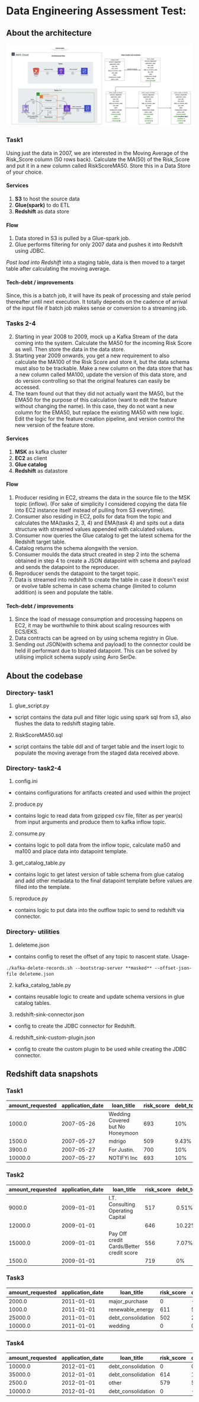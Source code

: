 # Data Engineering Assessment Test:

## About the architecture

![alt text](/images/honest-tasks.jpeg)

### Task1
Using just the data in 2007, we are interested in the Moving Average of the Risk_Score column (50 rows back). Calculate the MA(50) of the Risk_Score and put it in a new column called RiskScoreMA50. Store this in a Data Store of your choice.  
#### Services
1. **S3** to host the source data
2. **Glue(spark)** to do ETL
3. **Redshift** as data store

#### Flow
1. Data stored in S3 is pulled by a Glue-spark job.
2. Glue performs filtering for only 2007 data and pushes it into Redshift using JDBC.

*Post load into Redshift* into a staging table, data is then moved to a target table after calculating the moving average.

#### Tech-debt / improvements
Since, this is a batch job, it will have its peak of processing and stale period thereafter until next execution. It totally depends on the cadence of arrival of the input file if batch job makes sense or conversion to a streaming job.  

### Tasks 2-4
2. Starting in year 2008 to 2009, mock up a Kafka Stream of the data coming into the system. Calculate the MA50 for the incoming Risk Score as well. Then store the data in the data store.  
3. Starting year 2009 onwards, you get a new requirement to also calculate the MA100 of the Risk Score and store it, but the data schema must also to be trackable. Make a new column on the data store that has a new column called MA100, update the version of this data store, and do version controlling so that the original features can easily be accessed.  
4. The team found out that they did not actually want the MA50, but the EMA50 for the purpose of this calculation (want to edit the feature without changing the name). In this case, they do not want a new column for the EMA50, but replace the existing MA50 with new logic. Edit the logic for the feature creation pipeline, and version control the new version of the feature store.  

#### Services
1. **MSK** as kafka cluster
2. **EC2** as client 
3. **Glue catalog**
4. **Redshift** as datastore
#### Flow
1. Producer residing in EC2, streams the data in the source file to the MSK topic (inflow). (For sake of simplicity I considered copying the data file into EC2 instance itself instead of pulling from S3 everytime).  
2. Consumer also residing in EC2, polls for data from the topic and calculates the MA(tasks 2, 3, 4) and EMA(task 4) and spits out a data structure with streamed values appended with calculated values.  
3. Consumer now queries the Glue catalog to get the latest schema for the Redshift target table.  
4. Catalog returns the schema alongwith the version.
5. Consumer moulds the data struct created in step 2 into the schema obtained in step 4 to create a JSON datapoint with schema and payload and sends the datapoint to the reproducer.  
6. Reproducer sends the datapoint to the target topic.  
7. Data is streamed into redshift to create the table in case it doesn't exist or evolve table schema in case schema change (limited to column addition) is seen and populate the table.

#### Tech-debt / improvements
1. Since the load of message consumption and processing happens on EC2, it may be worthwhile to think about scaling resources with ECS/EKS.
2. Data contracts can be agreed on by using schema registry in Glue.  
3. Sending out JSON(with schema and payload) to the connector could be held ill performant due to bloated datapoint. This can be solved by utilising implicit schema supply using Avro SerDe.

## About the codebase

### Directory- task1
1. glue_script.py  
- script contains the data pull and filter logic using spark sql from s3, also flushes the data to redshift staging table.
2. RiskScoreMA50.sql  
- script contains the table ddl and of target table and the insert logic to populate the moving average from the staged data received above.

### Directory- task2-4
1. config.ini  
- contains configurations for artifacts created and used within the project
2. produce.py  
- contains logic to read data from gzipped csv file, filter as per year(s) from input arguments and produce them to kafka inflow topic. 
2. consume.py  
- contains logic to poll data from the inflow topic, calculate ma50 and ma100 and place data into datapoint template. 
3. get_catalog_table.py
- contains logic to get latest version of table schema from glue catalog and add other metadata to the final datapoint template before values are filled into the template.  
5. reproduce.py  
- contains logic to put data into the outflow topic to send to redshift via connector.

### Directory- utilities
1. deleteme.json  
- contains config to reset the offset of any topic to nascent state. Usage-  
```
./kafka-delete-records.sh --bootstrap-server **masked** --offset-json-file deleteme.json
```  
2. kafka_catalog_table.py  
- contains reusable logic to create and update schema versions in glue catalog tables.  
3. redshift-sink-connector.json  
- config to create the JDBC connector for Redshift.  
4. redshift_sink-custom-plugin.json  
- config to create the custom plugin to be used while creating the JDBC connector.

## Redshift data snapshots

### Task1 
|amount_requested | application_date |            loan_title            | risk_score | debt_to_income_ratio | zip_code | state | employment_length | policy_code | riskscorema50 | _modified_ts|
|------------------|------------------|----------------------------------|------------|----------------------|----------|-------|-------------------|-------------|---------------|-------------|
| 1000.0           | 2007-05-26       | Wedding Covered but No Honeymoon |        693 | 10%                  | 481xx    | NM    | 4 years           | 0.0         |           693 |   1669446008|
| 1500.0           | 2007-05-27       | mdrigo                           |        509 | 9.43%                | 209xx    | MD    | < 1 year          | 0.0         |           635 |   1669446008|
| 3900.0           | 2007-05-27       | For Justin.                      |        700 | 10%                  | 469xx    | IN    | 2 years           | 0.0         |           660 |   1669446008|
| 10000.0          | 2007-05-27       | NOTIFYi Inc                      |        693 | 10%                  | 210xx    | MD    | < 1 year          | 0.0         |           673 |   1669446008|  



### Task2
| amount_requested | application_date |                loan_title                | risk_score | debt_to_income_ratio | zip_code | state | employment_length | policy_code |  ma50  |    _modified_ts     | _version |
|------------------|------------------|------------------------------------------|------------|----------------------|----------|-------|-------------------|-------------|--------|---------------------|----------|
| 9000.0           | 2009-01-01       | I.T. Consulting Operating Capital        | 517        | 0.51%                | 015xx    | MA    | 3 years           | 0.0         | 415.58 | 1669462778866773500 | 0        |
| 12000.0          | 2009-01-01       |                                          | 646        | 10.22%               | 028xx    | RI    | 1 year            | 0.0         | 413.48 | 1669462778879462996 | 0        |
| 15000.0          | 2009-01-01       | Pay Off credit Cards/Better credit score | 556        | 7.07%                | 324xx    | FL    | 10+ years         | 0.0         |  424.6 | 1669462778906298025 | 0        |
| 1500.0           | 2009-01-01       |                                          | 719        | 0%                   | 163xx    | PA    | < 1 year          | 0.0         |  436.8 | 1669462778946058581 | 0        |  


### Task3 
|amount_requested | application_date |     loan_title     | risk_score | debt_to_income_ratio | zip_code | state | employment_length | policy_code |  ma50  |    _modified_ts     | _version | ma100 |
|------------------|------------------|--------------------|------------|----------------------|----------|-------|-------------------|-------------|--------|---------------------|----------|------|
| 2000.0           | 2011-01-01       | major_purchase     | 0          | -1%                  | 871xx    | NM    | < 1 year          | 0.0         | 405.24 | 1669464279106588457 | 1        |     0|
| 1000.0           | 2011-01-01       | renewable_energy   | 611        | 5.2%                 | 368xx    | AL    | < 1 year          | 0.0         | 402.44 | 1669464279116304677 | 1        | 305.5|
| 25000.0          | 2011-01-01       | debt_consolidation | 502        | 20.52%               | 705xx    | LA    | < 1 year          | 0.0         | 412.48 | 1669464279124274697 | 1        |   371|
| 10000.0          | 2011-01-01       | wedding            | 0          | 0%                   | 985xx    | WA    | < 1 year          | 0.0         |    426 | 1669464279139737110 | 1        | 357.8|

### Task4
| amount_requested | application_date |     loan_title     | risk_score | debt_to_income_ratio | zip_code | state | employment_length | policy_code |  ma50  |    _modified_ts     | _version |  ma100|
|------------------|------------------|--------------------|------------|----------------------|----------|-------|-------------------|-------------|--------|---------------------|----------|--------|
| 10000.0          | 2012-01-01       | debt_consolidation | 0          | 0%                   | 729xx    | AR    | < 1 year          | 0.0         | 405.24 | 1669468473194040216 | 2        |       0|
| 35000.0          | 2012-01-01       | debt_consolidation | 614        | 18%                  | 554xx    | MN    | < 1 year          | 0.0         |  402.5 | 1669468473200286560 | 2        |     307|
| 2500.0           | 2012-01-01       | other              | 579        | 53.92%               | 287xx    | NC    | < 1 year          | 0.0         | 414.08 | 1669468473207720711 | 2        | 397.667|
| 10000.0          | 2012-01-01       | debt_consolidation | 0          | -1%                  | 729xx    | AR    | < 1 year          | 0.0         | 427.12 | 1669468473221650942 | 2        |     369|
